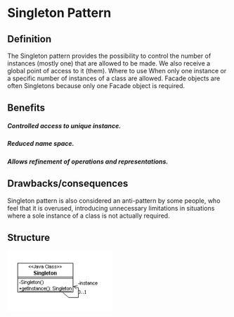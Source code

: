# Singleton Pattern

## Definition
The Singleton pattern provides the possibility to control the number of
instances (mostly one) that are allowed to be made. We also receive a global
point of access to it (them).
Where to use
When only one instance or a specific number of instances of a class are
allowed. Facade objects are often Singletons because only one Facade object
is required.

## Benefits
##### Controlled access to unique instance.
##### Reduced name space.
##### Allows refinement of operations and representations.

## Drawbacks/consequences
Singleton pattern is also considered an anti-pattern by some people, who feel
that it is overused, introducing unnecessary limitations in situations where a
sole instance of a class is not actually required.

## Structure
![UML](../../../images/singleton.png)